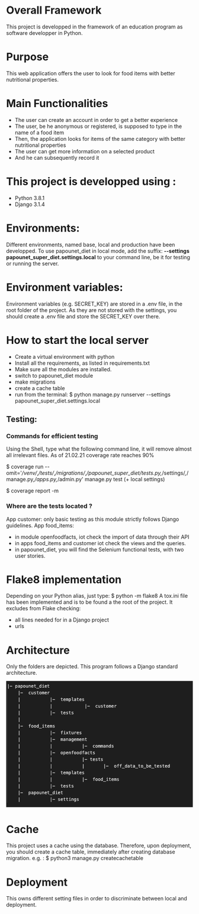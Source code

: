 # Overall Framework
This project is developped in the framework of an education program as software developper in Python.

# Purpose
This web application offers the user to look for food items with better nutritional properties.

# Main Functionalities
- The user can create an account in order to get a better experience
- The user, be he anonymous or registered, is supposed to type in the name of a food item
- Then, the application looks for items of the same category with better nutritional properties
- The user can get more information on a selected product
- And he can subsequently record it

# This project is developped using :
- Python 3.8.1 
- Django 3.1.4

# Environments:
Different environments, named base, local and production have been developped.
To use papounet_diet in local mode, add the suffix:
**--settings papounet_super_diet.settings.local**
to your command line, be it for testing or running the server.

# Environment variables:
Environment variables (e.g. SECRET_KEY) are stored in a .env file, in the root folder of the project.
As they are not stored with the settings, you should create a .env file and store the SECRET_KEY over there.

# How to start the local server
- Create a virtual environment with python
- Install all the requirements, as listed in requirements.txt
- Make sure all the modules are installed.
- switch to papounet_diet module
- make migrations
- create a cache table
- run from the terminal: $ python manage.py runserver --settings papounet_super_diet.settings.local

## Testing:
### Commands for efficient testing
Using the Shell, type what the following command line, it will remove almost all irrelevant files.
As of 21.02.21 coverage rate reaches 90%

$ coverage run --omit='*/venv/*,*/tests/*,*/migrations/*,*/papounet_super_diet/tests.py,*/settings/*,*/manage.py,*/apps.py,*/admin.py'  manage.py test (+ local settings)

$ coverage report -m

### Where are the tests located ?
App customer: only basic testing as this module strictly follows Django guidelines.
App food_items:
- in module openfoodfacts, iot check the import of data through their API
- in apps food_items and customer iot check the views and the queries.
- in papounet_diet, you will find the Selenium functional tests, with two user stories.

# Flake8 implementation
Depending on your Python alias, just type:
$ python -m flake8
A tox.ini file has been implemented and is to be found a the root of the project.
It excludes from Flake checking:
- all lines needed for in a Django project
- urls

# Architecture
Only the folders are depicted.
This program follows a Django standard architecture.

![Project Structure](support_documentation/architecture.png)

# Cache
This project uses a cache using the database.
Therefore, upon deployment, you should create a cache table, immediately after creating database migration.
e.g. : $ python3 manage.py createcachetable

# Deployment
This owns different setting files in order to discriminate between local and deployment.




